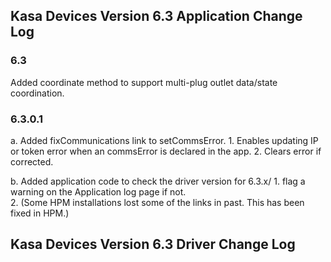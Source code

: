 ## Kasa Devices Version 6.3 Application Change Log

### 6.3
Added coordinate method to support multi-plug outlet data/state coordination.

### 6.3.0.1
a.  Added fixCommunications link to setCommsError.
    1.  Enables updating IP or token error when an commsError is declared in the app.
    2.  Clears error if corrected.

b.  Added application code to check the driver version for 6.3.x/
    1.  flag a warning on the Application log page if not.  
    2.  (Some HPM installations lost some of the links in past. This has been fixed in HPM.)

## Kasa Devices Version 6.3 Driver Change Log
